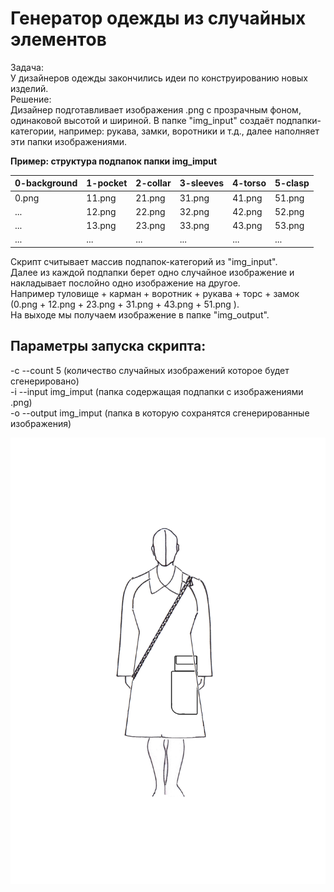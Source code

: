
# Генератор одежды из случайных элементов
Задача:  
  У дизайнеров одежды закончились идеи по конструированию новых изделий.  
Решение:  
  Дизайнер подготавливает изображения .png с прозрачным фоном, одинаковой высотой и шириной.
  В папке "img_input" создаёт подпапки-категории, например: рукава, замки, воротники и т.д.,
  далее наполняет эти папки изображениями.           
                                           
  **Пример:  структура подпапок папки img_imput**
  
 | 0-background | 1-pocket | 2-collar | 3-sleeves | 4-torso | 5-clasp |
 | ------------ | -------- | -------- | --------- | ------- | ------- |
 | 0.png        | 11.png   | 21.png   | 31.png    | 41.png  | 51.png  |
 | ...          | 12.png   | 22.png   | 32.png    | 42.png  | 52.png  | 
 | ...          | 13.png   | 23.png   | 33.png    | 43.png  | 53.png  |
 | ...          | ...      | ...      | ...       | ...     | ...     |

Скрипт считывает массив подпапок-категорий из "img_input".  
Далее из каждой подпапки берет одно случайное изображение и накладывает послойно одно изображение на другое.  
Например туловище + карман + воротник + рукава + торс + замок (0.png + 12.png + 23.png + 31.png + 43.png + 51.png ).  
На выходе мы получаем изображение в папке "img_output".  

## Параметры запуска скрипта:

-c --count 5 (количество случайных изображений которое будет сгенерировано)  
-i --input img_imput (папка содержащая подпапки с изображениями .png)  
-o --output img_imput (папка в которую сохранятся сгенерированные изображения)  

![enter image description here](img_output/2019-07-31%2016:19:53.616279/0.png)



